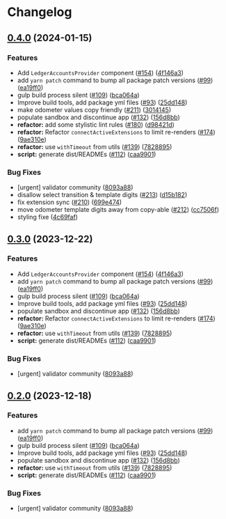 # Changelog

## [0.4.0](https://github.com/polkadot-cloud/library/compare/polkadot-cloud-react-v0.3.5...polkadot-cloud-react-v0.4.0) (2024-01-15)


### Features

* Add `LedgerAccountsProvider` component ([#154](https://github.com/polkadot-cloud/library/issues/154)) ([4f146a3](https://github.com/polkadot-cloud/library/commit/4f146a32ca081ebb42dc5b6105fa9395dc078a34))
* add `yarn patch` command to bump all package patch versions ([#99](https://github.com/polkadot-cloud/library/issues/99)) ([ea19ff0](https://github.com/polkadot-cloud/library/commit/ea19ff01e00487ac5e5cfb681ff695a1d5e97de0))
* gulp build process silent ([#109](https://github.com/polkadot-cloud/library/issues/109)) ([bca064a](https://github.com/polkadot-cloud/library/commit/bca064a2f149db0970f7aa348e7a8f1fa2f36512))
* Improve build tools, add package yml files ([#93](https://github.com/polkadot-cloud/library/issues/93)) ([25dd148](https://github.com/polkadot-cloud/library/commit/25dd148c2e74346e069195eb78fe447fb7f273a1))
* make odometer values copy friendly ([#211](https://github.com/polkadot-cloud/library/issues/211)) ([3014145](https://github.com/polkadot-cloud/library/commit/30141459a9a4685bbe3fdd9e37837b8b8df47621))
* populate sandbox and discontinue app ([#132](https://github.com/polkadot-cloud/library/issues/132)) ([156d8bb](https://github.com/polkadot-cloud/library/commit/156d8bb39d056999388972a076ae1462aaf91a84))
* **refactor:** add some stylistic lint rules ([#180](https://github.com/polkadot-cloud/library/issues/180)) ([d98421d](https://github.com/polkadot-cloud/library/commit/d98421dc0c283b2f47ce3783164880d5620b518c))
* **refactor:** Refactor `connectActiveExtensions` to limit re-renders ([#174](https://github.com/polkadot-cloud/library/issues/174)) ([9ae310e](https://github.com/polkadot-cloud/library/commit/9ae310ea6b66a03ecfa2a83071f2962b3454098e))
* **refactor:** use `withTimeout` from utils ([#139](https://github.com/polkadot-cloud/library/issues/139)) ([7828895](https://github.com/polkadot-cloud/library/commit/7828895fc20aa5a00c2b8c10eb85b09d6db86913))
* **script:** generate dist/READMEs ([#112](https://github.com/polkadot-cloud/library/issues/112)) ([caa9901](https://github.com/polkadot-cloud/library/commit/caa990144772d7bab81adc377f84c94523be3745))


### Bug Fixes

* [urgent] validator community ([8093a88](https://github.com/polkadot-cloud/library/commit/8093a889242f4b0f3c41ad8dded264ab41eae60d))
* disallow select transition & template digits ([#213](https://github.com/polkadot-cloud/library/issues/213)) ([d15b182](https://github.com/polkadot-cloud/library/commit/d15b1823e7ccae1c6ba4d06dd121071621b023e7))
* fix extension sync ([#210](https://github.com/polkadot-cloud/library/issues/210)) ([699e474](https://github.com/polkadot-cloud/library/commit/699e474df51609afdcd94e3012ebf8d0d475ca1e))
* move odometer template digits away from copy-able ([#212](https://github.com/polkadot-cloud/library/issues/212)) ([cc7506f](https://github.com/polkadot-cloud/library/commit/cc7506f52e94e411260e8b98e420dc3a97e64400))
* styling fixe ([4c69faf](https://github.com/polkadot-cloud/library/commit/4c69faf03d6517a493f0691666f05164325c9b96))

## [0.3.0](https://github.com/polkadot-cloud/library/compare/polkadot-cloud-react-v0.2.1...polkadot-cloud-react-v0.3.0) (2023-12-22)


### Features

* Add `LedgerAccountsProvider` component ([#154](https://github.com/polkadot-cloud/library/issues/154)) ([4f146a3](https://github.com/polkadot-cloud/library/commit/4f146a32ca081ebb42dc5b6105fa9395dc078a34))
* add `yarn patch` command to bump all package patch versions ([#99](https://github.com/polkadot-cloud/library/issues/99)) ([ea19ff0](https://github.com/polkadot-cloud/library/commit/ea19ff01e00487ac5e5cfb681ff695a1d5e97de0))
* gulp build process silent ([#109](https://github.com/polkadot-cloud/library/issues/109)) ([bca064a](https://github.com/polkadot-cloud/library/commit/bca064a2f149db0970f7aa348e7a8f1fa2f36512))
* Improve build tools, add package yml files ([#93](https://github.com/polkadot-cloud/library/issues/93)) ([25dd148](https://github.com/polkadot-cloud/library/commit/25dd148c2e74346e069195eb78fe447fb7f273a1))
* populate sandbox and discontinue app ([#132](https://github.com/polkadot-cloud/library/issues/132)) ([156d8bb](https://github.com/polkadot-cloud/library/commit/156d8bb39d056999388972a076ae1462aaf91a84))
* **refactor:** Refactor `connectActiveExtensions` to limit re-renders ([#174](https://github.com/polkadot-cloud/library/issues/174)) ([9ae310e](https://github.com/polkadot-cloud/library/commit/9ae310ea6b66a03ecfa2a83071f2962b3454098e))
* **refactor:** use `withTimeout` from utils ([#139](https://github.com/polkadot-cloud/library/issues/139)) ([7828895](https://github.com/polkadot-cloud/library/commit/7828895fc20aa5a00c2b8c10eb85b09d6db86913))
* **script:** generate dist/READMEs ([#112](https://github.com/polkadot-cloud/library/issues/112)) ([caa9901](https://github.com/polkadot-cloud/library/commit/caa990144772d7bab81adc377f84c94523be3745))


### Bug Fixes

* [urgent] validator community ([8093a88](https://github.com/polkadot-cloud/library/commit/8093a889242f4b0f3c41ad8dded264ab41eae60d))

## [0.2.0](https://github.com/polkadot-cloud/library/compare/polkadot-cloud-react-v0.1.147...polkadot-cloud-react-v0.2.0) (2023-12-18)


### Features

* add `yarn patch` command to bump all package patch versions ([#99](https://github.com/polkadot-cloud/library/issues/99)) ([ea19ff0](https://github.com/polkadot-cloud/library/commit/ea19ff01e00487ac5e5cfb681ff695a1d5e97de0))
* gulp build process silent ([#109](https://github.com/polkadot-cloud/library/issues/109)) ([bca064a](https://github.com/polkadot-cloud/library/commit/bca064a2f149db0970f7aa348e7a8f1fa2f36512))
* Improve build tools, add package yml files ([#93](https://github.com/polkadot-cloud/library/issues/93)) ([25dd148](https://github.com/polkadot-cloud/library/commit/25dd148c2e74346e069195eb78fe447fb7f273a1))
* populate sandbox and discontinue app ([#132](https://github.com/polkadot-cloud/library/issues/132)) ([156d8bb](https://github.com/polkadot-cloud/library/commit/156d8bb39d056999388972a076ae1462aaf91a84))
* **refactor:** use `withTimeout` from utils ([#139](https://github.com/polkadot-cloud/library/issues/139)) ([7828895](https://github.com/polkadot-cloud/library/commit/7828895fc20aa5a00c2b8c10eb85b09d6db86913))
* **script:** generate dist/READMEs ([#112](https://github.com/polkadot-cloud/library/issues/112)) ([caa9901](https://github.com/polkadot-cloud/library/commit/caa990144772d7bab81adc377f84c94523be3745))


### Bug Fixes

* [urgent] validator community ([8093a88](https://github.com/polkadot-cloud/library/commit/8093a889242f4b0f3c41ad8dded264ab41eae60d))
